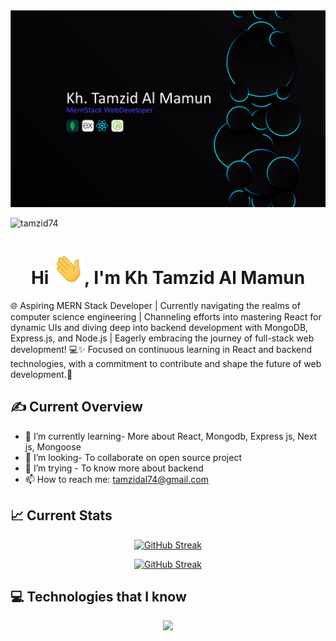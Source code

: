 <img src="https://raw.githubusercontent.com/tamzid74/tamzid74/main/image/32993445_774418072505-%5BConverted%5D.jpg" />
<p align="left"> <img src="https://komarev.com/ghpvc/?username=tamzid74&label=Profile%20views&color=0e75b6&style=plastic" alt="tamzid74" /> </p>
<h1 align="center">Hi <img src = "https://raw.githubusercontent.com/tamzid74/tamzid74/main/image/hi.gif" width="50px" height="50px">, I'm Kh Tamzid Al Mamun <br></h1>

🌐 Aspiring MERN Stack Developer | Currently navigating the realms of computer science engineering | Channeling efforts into mastering React for dynamic UIs and diving deep into backend development with MongoDB, Express.js, and Node.js | Eagerly embracing the journey of full-stack web development! 💻✨ Focused on continuous learning in React and backend technologies, with a commitment to contribute and shape the future of web development.🚀

## :writing_hand: Current Overview

- 🌱 I’m currently learning- More about React, Mongodb, Express js, Next js, Mongoose
- 👯 I’m looking- To collaborate on open source project
- 🤔 I’m trying - To know more about backend
- 📫 How to reach me: tamzidal74@gmail.com

## :chart_with_upwards_trend: Current Stats

<p align="center"><a href="https://git.io/streak-stats"><img src="https://github-readme-streak-stats.herokuapp.com?user=tamzid74&theme=transparent&hide_border=true" alt="GitHub Streak" /></a></p>
<p align="center"><a href="https://git.io/streak-stats"><img src="https://github-profile-summary-cards.vercel.app/api/cards/stats?username=tamzid74&theme=transparent" alt="GitHub Streak" /></a></p>

## :computer: Technologies that I know

<p align="center">
  <a href="https://skillicons.dev">
    <img src="https://skillicons.dev/icons?i=react,mongodb,nodejs,html,css,bootstrap,tailwind,expressjs,js,firebase" />
  </a>
</p>
